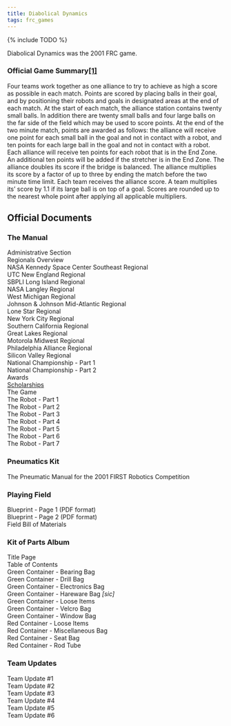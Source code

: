 ```yaml
---
title: Diabolical Dynamics
tags: frc_games
---
```

{% include TODO %}

Diabolical Dynamics was the 2001 FRC game.

### Official Game Summary[[1]](https://web.archive.org/web/20150316194933/http://www3.usfirst.org/sites/default/files/uploadedFiles/Who/FIRST_History/FRC_Game_Summaries_Photos.pdf "https://web.archive.org/web/20150316194933/http://www3.usfirst.org/sites/default/files/uploadedFiles/Who/FIRST_History/FRC_Game_Summaries_Photos.pdf")
Four teams work together as one alliance to try to achieve as high a score as possible in each match. Points are scored by placing balls in their goal, and by positioning their robots and goals in designated areas at the end of each match. At the start of each match, the alliance station contains twenty small balls. In addition there are twenty small balls and four large balls on the far side of the field which may be used to score points. At the end of the two minute match, points are awarded as follows: the alliance will receive one point for each small ball in the goal and not in contact with a robot, and ten points for each large ball in the goal and not in contact with a robot. Each alliance will receive ten points for each robot that is in the End Zone. An additional ten points will be added if the stretcher is in the End Zone. The alliance doubles its score if the bridge is balanced. The alliance multiplies its score by a factor of up to three by ending the match before the two minute time limit. Each team receives the alliance score. A team multiplies its’ score by 1.1 if its large ball is on top of a goal. Scores are rounded up to the nearest whole point after applying all applicable multipliers.


## Official Documents

### The Manual
Administrative Section  
Regionals Overview  
NASA Kennedy Space Center Southeast Regional  
UTC New England Regional  
SBPLI Long Island Regional  
NASA Langley Regional  
West Michigan Regional  
Johnson & Johnson Mid-Atlantic Regional  
Lone Star Regional  
New York City Regional  
Southern California Regional  
Great Lakes Regional  
Motorola Midwest Regional  
Philadelphia Alliance Regional  
Silicon Valley Regional  
National Championship - Part 1  
National Championship - Part 2  
Awards  
[Scholarships](https://web.archive.org/web/20010602235652/http://www2.usfirst.org/2k1comp/manual/scholarships.pdf "https://web.archive.org/web/20010602235652/http://www2.usfirst.org/2k1comp/manual/scholarships.pdf")  
The Game  
The Robot - Part 1  
The Robot - Part 2  
The Robot - Part 3  
The Robot - Part 4  
The Robot - Part 5  
The Robot - Part 6  
The Robot - Part 7

### Pneumatics Kit
The Pneumatic Manual for the 2001 FIRST Robotics Competition

### Playing Field
Blueprint - Page 1 (PDF format)  
Blueprint - Page 2 (PDF format)  
Field Bill of Materials

### Kit of Parts Album
Title Page  
Table of Contents  
Green Container - Bearing Bag  
Green Container - Drill Bag  
Green Container - Electronics Bag  
Green Container - Hareware Bag _[sic]_  
Green Container - Loose Items  
Green Container - Velcro Bag  
Green Container - Window Bag  
Red Container - Loose Items  
Red Container - Miscellaneous Bag  
Red Container - Seat Bag  
Red Container - Rod Tube

### Team Updates
Team Update #1  
Team Update #2  
Team Update #3  
Team Update #4  
Team Update #5  
Team Update #6  
